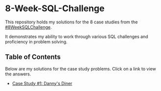# 8-Week-SQL-Challenge

This repository holds my solutions for the 8 case studies from the [#8WeekSQLChallenge](https://8weeksqlchallenge.com/).

It demonstrates my ability to work through various SQL challenges and proficiency in problem solving.

## Table of Contents

Below are my solutions for the case study problems.  Click on a link to view the answers.

* [Case Study #1: Danny's Diner](../8-Week-SQL-Challenge/Case%20Study%20%231%20-%20Danny's%20Diner/README.md)